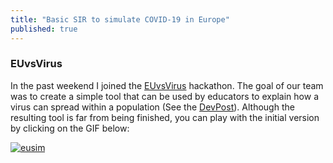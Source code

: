 ```yaml
---
title: "Basic SIR to simulate COVID-19 in Europe"
published: true
---
```


### EUvsVirus

In the past weekend I joined the [EUvsVirus](https://euvsvirus.org/) hackathon. The goal of our
team was to create a simple tool that can be used by educators to explain how a virus can spread
within a population (See the [DevPost](https://devpost.com/software/political-policies-effect-on-covid-19-spread-inside-the-eu-uamhdv)). Although the resulting tool is far from being finished, you can play with 
the initial version by clicking on the GIF below:

<a href="https://eusim.github.io/" rel="some text">![eusim](https://github.com/michelmake/michelmake.github.io/blob/master/graphics/screen-capt.gif)</a>



